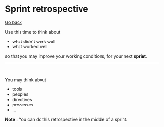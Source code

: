# Sprint retrospective

[Go back](..)

Use this time to think about

* what didn't work well
* what worked well

so that you may improve your working conditions, for your
next **sprint**.

<hr class="sl">
<br>

You may think about

* tools
* peoples
* directives
* processes
* ...

**Note** : You can do this retrospective in the middle
of a sprint.